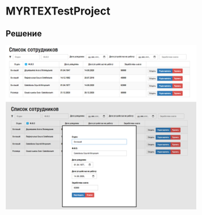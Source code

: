 # MYRTEXTestProject

## Решение
![Скриншот программы](./Screenshots/Screenshot_1.png)
![Скриншот программы](./Screenshots/Screenshot_2.png)
